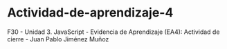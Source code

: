 # Actividad-de-aprendizaje-4
F30 - Unidad 3. JavaScript - Evidencia de Aprendizaje (EA4): Actividad de cierre - Juan Pablo Jiménez Muñoz
